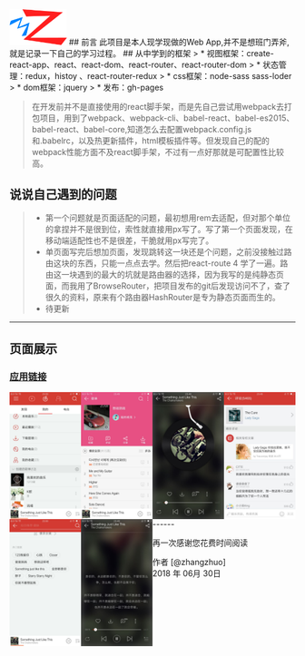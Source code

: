 <img src="show/appicon.png" width="20%" height="20%" />
## 前言
此项目是本人现学现做的Web App,并不是想班门弄斧,就是记录一下自己的学习过程。
## 从中学到的框架
> * 视图框架：create-react-app、react、react-dom、react-router、react-router-dom
> * 状态管理：redux，histoy 、react-router-redux
> * css框架：node-sass sass-loder
> * dom框架：jquery
> * 发布：gh-pages

> 在开发前并不是直接使用的react脚手架，而是先自己尝试用webpack去打包项目，用到了webpack、webpack-cli、babel-react、babel-es2015、babel-react、babel-core,知道怎么去配置webpack.config.js和.babelrc，以及热更新插件，html模板插件等。但发现自己的配的webpack性能方面不及react脚手架，不过有一点好那就是可配置性比较高。

## 说说自己遇到的问题
>* 第一个问题就是页面适配的问题，最初想用rem去适配，但对那个单位的拿捏并不是很到位，索性就直接用px写了。写了第一个页面发现，在移动端适配性也不是很差，干脆就用px写完了。
>* 单页面写完后想加页面，发现跳转这一块还是个问题，之前没接触过路由这块的东西，只能一点点去学。然后把react-route 4 学了一遍。路由这一块遇到的最大的坑就是路由器的选择，因为我写的是纯静态页面，而我用了BrowseRouter，把项目发布的git后发现访问不了，查了很久的资料，原来有个路由器HashRouter是专为静态页面而生的。
>* 待更新

------
## 页面展示
### [应用链接](https://zealforyou.github.io/cloud-music/)
<div>
<img style="float:left;margin:3" src="show/page1.jpg" width="25%" height="25%" />
<img style="float:left;margin:3" src="show/page2.jpg" width="25%" height="25%" />
<img style="float:left;margin:3" src="show/page3.jpg" width="25%" height="25%" />
</div>
<div>
<img style="float:left;margin:3" src="show/page5.jpg" width="25%" height="25%" />
<img style="float:left;margin:3" src="show/page6.jpg" width="25%" height="25%" />
<img style="float:left;margin:3" src="show/page4.jpg" width="25%" height="25%" />
</div>
------


再一次感谢您花费时间阅读

作者 [@zhangzhuo]    
2018 年 06月 30日    